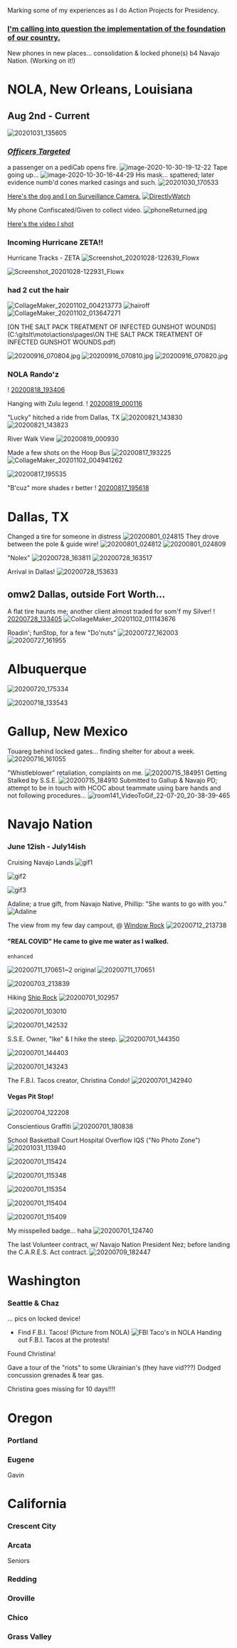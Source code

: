 Marking some of my experiences as I do Action Projects for Presidency.

### [I'm calling into question the implementation of the foundation of our country.]()

New phones in new places... consolidation & locked phone(s) b4 Navajo Nation. (Working on it!)

# NOLA, New Orleans, Louisiana
## Aug 2nd - Current
![20201031_135605](20201031_135605.jpg)

### [_**Officers Targeted**_](https://www.youtube.com/watch?v=a2H21oXmoIY)
a passenger on a pediCab opens fire.
![image-2020-10-30-19-12-22](image-2020-10-30-19-12-22.jpg)
Tape going up...
![image-2020-10-30-16-44-29](image-2020-10-30-16-44-29.jpg)
His mask... spattered; later evidence numb'd cones marked casings and such. 
![20201030_170533](20201030_170533.jpg)

[Here's the dog and I on Surveillance Camera.](https://mobile.twitter.com/wwltv/status/1322369591885090817?s=10)
[![DirectlyWatch](surveilanceVid.png)](https://www.youtube.com/watch?v=7cezZkvw718)

My phone Confiscated/Given to collect video.
![phoneReturned.jpg](C:\gitsIt\moto\actions\pages\phoneReturned.jpg)

[Here's the video I shot](https://www.wwltv.com/article/news/crime/new-video-aftermath-of-nopd-shooting/289-1e2fdc3d-0f0a-4b66-a32f-e0e02dc6de77)

### Incoming Hurricane ZETA!!
Hurricane Tracks - ZETA 
![Screenshot_20201028-122639_Flowx](../../Screenshot_20201028-122639_Flowx.jpg)

![Screenshot_20201028-122931_Flowx](Screenshot_20201028-122931_Flowx.jpg)

### had 2 cut the hair
![CollageMaker_20201102_004213773](CollageMaker_20201102_004213773.jpg)
![hairoff](CollageMaker_20201102_004413186.jpg)
![CollageMaker_20201102_013647271](CollageMaker_20201102_013647271.jpg)

[ON THE SALT PACK TREATMENT OF INFECTED GUNSHOT WOUNDS](C:\gitsIt\moto\actions\pages\ON THE SALT PACK TREATMENT OF INFECTED GUNSHOT WOUNDS.pdf)

![20200916_070804.jpg](C:\gitsIt\moto\actions\pages\20200916_070804.jpg)
![20200916_070810.jpg](C:\gitsIt\moto\actions\pages\20200916_070810.jpg)
![20200916_070820.jpg](C:\gitsIt\moto\actions\pages\20200916_070820.jpg)

### NOLA Rando'z
! [20200818_193406](20200818_193406.jpg)

Hanging with Zulu legend.
! [20200819_000116](20200819_000116.jpg)
![]()

"Lucky" hitched a ride from Dallas, TX
![20200821_143830](20200821_143830.jpg)
![20200821_143823](20200821_143823.jpg)

River Walk View
![20200819_000930](20200819_000930.jpg)

Made a few shots on the Hoop Bus
![20200817_193225](20200817_193225.jpg)
![CollageMaker_20201102_004941262](CollageMaker_20201102_004941262.jpg)

![20200817_195535](20200817_195535.jpg)

"B'cuz" more shades r better
! [20200817_195618](20200817_195618.jpg)


# Dallas, TX

Changed a tire for someone in distress
![20200801_024815](20200801_024815.jpg)
They drove between the pole & guide wire!
![20200801_024812](20200801_024812.jpg)
![20200801_024809](20200801_024809.jpg)

"Nolex"
![20200728_163811](20200728_163811.jpg)
![20200728_163517](20200728_163517.jpg)

Arrival in Dallas!
![20200728_153633](20200728_153633.jpg)

## omw2 Dallas, outside Fort Worth...

A flat tire haunts me; another client almost traded for som'f my Silver!
! [20200728_133405](20200728_133405.jpg)
![CollageMaker_20201102_011143676](CollageMaker_20201102_011143676.jpg)

Roadin'; funStop, for a few "Do'nuts"
![20200727_162003](20200727_162003.jpg)
![20200727_161955](20200727_161955.jpg)

# Albuquerque 

![20200720_175334](20200720_175334.jpg)

![20200718_133543](20200718_133543.jpg)

# Gallup, New Mexico
Touareg behind locked gates... finding shelter for about a week.
![20200716_161055](../_assets/navajoxcerpts/20200716_161055.jpg)

"Whistleblower" retaliation, complaints on me.
![20200715_184951](20200715_184951.jpg)
Getting Stalked by S.S.E.
![20200715_184910](20200715_184910.jpg)
Submitted to Gallup & Navajo PD; attempt to be in touch with HCOC about teammate using bare hands and not following procedures...
![room141_VideoToGif_22-07-20_20-38-39-465](room141_VideoToGif_22-07-20_20-38-39-465.gif)

# Navajo Nation
### June 12ish - July14ish
Cruising Navajo Lands
![gif1](/storage/emulated/0/Documents/markor/actions/_assets/GIF/20200701102113.gif)

![gif2](../_assets/GIF/20200820_210213.gif)

![gif3](../_assets/GIF/20200916_104036.gif)

Adaline; a true gift, from Navajo Native, Phillip:
"She wants to go with you."
![Adaline](../_assets/navajoxcerpts/20200714_124056.jpg)

The view from my few day campout, @ [Window Rock]()
![20200712_213738](../_assets/navajoxcerpts/20200712_213738.jpg)

#### "REAL COVID" He came to give me water as I walked.
    enhanced
![20200711_170651~2](20200711_170651~2.jpg)
    original
![20200711_170651](../_assets/navajoxcerpts/20200711_170651.jpg)

![20200703_213839](../_assets/navajoxcerpts/20200703_213839.jpg)

Hiking [Ship Rock]()
![20200701_102957](../_assets/navajoxcerpts/20200701_102957.jpg)

![20200701_103010](../_assets/navajoxcerpts/20200701_103010.jpg)

![20200701_142532](../_assets/navajoxcerpts/20200701_142532.jpg)

S.S.E. Owner, "Ike" & I hike the steep.
![20200701_144350](../_assets/navajoxcerpts/20200701_144350.jpg)

![20200701_144403](../_assets/navajoxcerpts/20200701_144403.jpg)

![20200701_143243](../_assets/navajoxcerpts/20200701_143243.jpg)

The F.B.I. Tacos creator, Christina Condo!
![20200701_142940](../_assets/navajoxcerpts/20200701_142940.jpg)

#### Vegas Pit Stop!
![20200704_122208](20200704_122208.jpg)

Conscientious Graffiti
![20200701_180838](../_assets/navajoxcerpts/20200701_180838.jpg)

School Basketball Court Hospital Overflow IQS ("No Photo Zone")
![20201031_113940](20201031_113940.jpg)

![20200701_115424](../_assets/navajoxcerpts/20200701_115424.jpg)

![20200701_115348](../_assets/navajoxcerpts/20200701_115348.jpg)

![20200701_115354](../_assets/navajoxcerpts/20200701_115354.jpg)

![20200701_115404](../_assets/navajoxcerpts/20200701_115404.jpg)

![20200701_115409](../_assets/navajoxcerpts/20200701_115409.jpg)

My misspelled badge... haha
![20200701_124740](../_assets/navajoxcerpts/20200701_124740.jpg)

The last Volunteer contract, w/ Navajo Nation President Nez; before landing the C.A.R.E.S. Act contract.
![20200709_182447](../_assets/navajoxcerpts/20200709_182447.jpg)

# Washington
### Seattle & Chaz
... pics on locked device!
- Find F.B.I. Tacos! (Picture from NOLA)
![FBI Taco's in NOLA](20200820_130020.jpg)
Handing out F.B.I. Tacos at the protests!

Found Christina! 

Gave a tour of the "riots" to some Ukrainian's (they have vid???)
Dodged concussion grenades & tear gas.

Christina goes missing for 10 days!!!!

# Oregon
### Portland

### Eugene
Gavin 

# California
### Crescent City
### Arcata
Seniors
### Redding
### Oroville
### Chico
### Grass Valley
